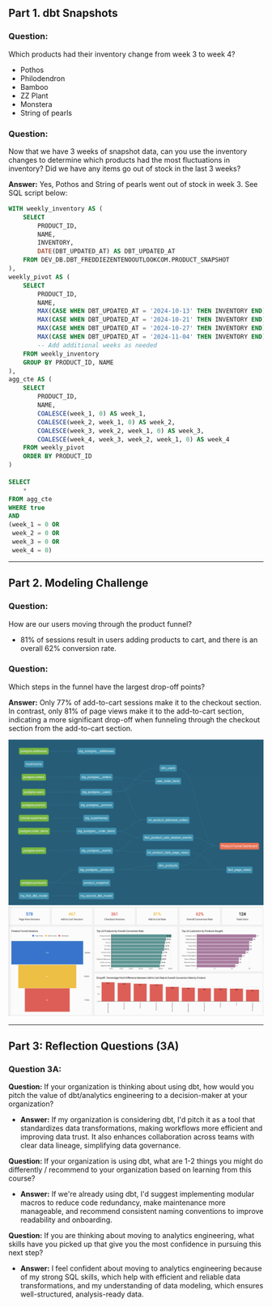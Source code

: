 ## Part 1. dbt Snapshots

### Question:
Which products had their inventory change from week 3 to week 4?

- Pothos
- Philodendron
- Bamboo
- ZZ Plant
- Monstera
- String of pearls

### Question:
Now that we have 3 weeks of snapshot data, can you use the inventory changes to determine which products had the most fluctuations in inventory? Did we have any items go out of stock in the last 3 weeks?

**Answer:**
Yes, Pothos and String of pearls went out of stock in week 3. See SQL script below:

```sql
WITH weekly_inventory AS (
    SELECT
        PRODUCT_ID,
        NAME,
        INVENTORY,
        DATE(DBT_UPDATED_AT) AS DBT_UPDATED_AT
    FROM DEV_DB.DBT_FREDDIEZENTENOOUTLOOKCOM.PRODUCT_SNAPSHOT
),
weekly_pivot AS (
    SELECT 
        PRODUCT_ID,
        NAME,
        MAX(CASE WHEN DBT_UPDATED_AT = '2024-10-13' THEN INVENTORY END) AS week_1,
        MAX(CASE WHEN DBT_UPDATED_AT = '2024-10-21' THEN INVENTORY END) AS week_2,
        MAX(CASE WHEN DBT_UPDATED_AT = '2024-10-27' THEN INVENTORY END) AS week_3,
        MAX(CASE WHEN DBT_UPDATED_AT = '2024-11-04' THEN INVENTORY END) AS week_4
        -- Add additional weeks as needed
    FROM weekly_inventory
    GROUP BY PRODUCT_ID, NAME
),
agg_cte AS (
    SELECT 
        PRODUCT_ID,
        NAME,
        COALESCE(week_1, 0) AS week_1,
        COALESCE(week_2, week_1, 0) AS week_2,
        COALESCE(week_3, week_2, week_1, 0) AS week_3,
        COALESCE(week_4, week_3, week_2, week_1, 0) AS week_4
    FROM weekly_pivot
    ORDER BY PRODUCT_ID
)

SELECT
    *
FROM agg_cte
WHERE true 
AND 
(week_1 = 0 OR 
 week_2 = 0 OR 
 week_3 = 0 OR 
 week_4 = 0)
```

---

## Part 2. Modeling Challenge

### Question:
How are our users moving through the product funnel?

- 81% of sessions result in users adding products to cart, and there is an overall 62% conversion rate.

### Question:
Which steps in the funnel have the largest drop-off points?

**Answer:**
Only 77% of add-to-cart sessions make it to the checkout section. In contrast, only 81% of page views make it to the add-to-cart section, indicating a more significant drop-off when funneling through the checkout section from the add-to-cart section.

<img src="fz_dbt_dag_image3.png" alt="DBT DAG Image" width="600" />

<img src="sigma_product_funnel_dashboard.png" alt="DBT DAG Image" width="600" />

---

## Part 3: Reflection Questions (3A)

### Question 3A:

**Question:** If your organization is thinking about using dbt, how would you pitch the value of dbt/analytics engineering to a decision-maker at your organization?

- **Answer:**
If my organization is considering dbt, I'd pitch it as a tool that standardizes data transformations, making workflows more efficient and improving data trust. It also enhances collaboration across teams with clear data lineage, simplifying data governance.

**Question:** If your organization is using dbt, what are 1-2 things you might do differently / recommend to your organization based on learning from this course?

- **Answer:**
If we're already using dbt, I'd suggest implementing modular macros to reduce code redundancy, make maintenance more manageable, and recommend consistent naming conventions to improve readability and onboarding.

**Question:**
If you are thinking about moving to analytics engineering, what skills have you picked up that give you the most confidence in pursuing this next step?

- **Answer:**
I feel confident about moving to analytics engineering because of my strong SQL skills, which help with efficient and reliable data transformations, and my understanding of data modeling, which ensures well-structured, analysis-ready data.
